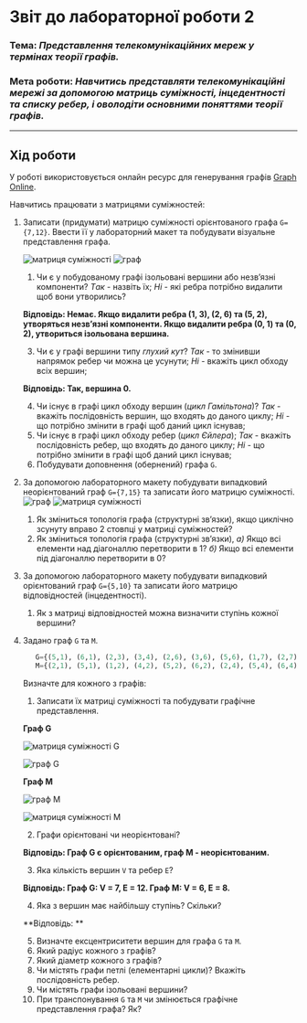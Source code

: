 # Звіт до лабораторної роботи 2
### Тема: _Представлення телекомунікаційних мереж у термінах теорії графів._
### Мета роботи: _Навчитись представляти телекомунікаційні мережі за допомогою матриць суміжності, інцедентності та списку ребер, і оволодіти основними поняттями теорії графів._
---
## Хід роботи
У роботі використовується онлайн ресурс для генерування графів [Graph Online](https://graphonline.ru/).

Навчитись працювати з матрицями суміжностей:
1. Записати (придумати) матрицю суміжності орієнтованого графа `G={7,12}`. Ввести її у лабораторний макет та побудувати візуальне представлення графа.
   
   ![матриця суміжності](https://github.com/osyka-oleksandr/osyka_lab_totk_2021/blob/main/lab-2/Screenshot%20from%202021-04-06%2000-04-28.png)
   ![граф](https://github.com/osyka-oleksandr/osyka_lab_totk_2021/blob/main/lab-2/Screenshot%20from%202021-04-06%2000-04-50.png)
   
    1. Чи є у побудованому графі ізольовані вершини або незв’язні компоненти? *Tак* - назвіть їх; *Hі* - які ребра потрібно видалити щоб вони утворились? 
    
    **Відповідь: Немає. Якщо видалити ребра (1, 3), (2, 6) та (5, 2), утворяться незв’язні компоненти. Якщо видалити ребра (0, 1) та (0, 2), утвориться ізольована вершина.**
    
    3. Чи є у графі вершини типу _глухий кут_? *Так* - то змінивши напрямок ребер чи можна це усунути; *Hі* - вкажіть цикл обходу всіх вершин;
    
    **Відповідь: Так, вершина 0.**
    
    4. Чи існує в графі цикл обходу вершин (_цикл Гамільтона_)? *Так* - вкажіть послідовність вершин, що входять до даного циклу; *Hі* - що потрібно змінити в графі щоб даний цикл існував;
    5. Чи існує в графі цикл обходу ребер (_цикл Єйлера_); *Так* - вкажіть послідовність ребер, що входять до даного циклу; *Hі* - що потрібно змінити в графі щоб даний цикл існував;
    6. Побудувати доповнення (обернений) графа `G`.

1. За допомогою лабораторного макету побудувати випадковий неорієнтований граф `G={7,15}` та записати його матрицю суміжності.
 ![граф](https://github.com/osyka-oleksandr/osyka_lab_totk_2021/blob/main/lab-2/Screenshot%20from%202021-04-06%2000-52-23.png)
 ![матриця суміжності](https://github.com/osyka-oleksandr/osyka_lab_totk_2021/blob/main/lab-2/Screenshot%20from%202021-04-06%2000-52-42.png)
	1. Як зміниться топологія графа (структурні зв’язки), якщо циклічно зсунуту вправо 2 стовпці у матриці суміжностей? 
    1. Як зміниться топологія графа (структурні зв’язки), *а)* Якщо всі елементи над діагоналлю перетворити в 1? *б)* Якщо всі елементи під діагоналлю перетворити в 0?

1. За допомогою лабораторного макету побудувати випадковий орієнтований граф `G={5,10}` та записати його матрицю відповідностей (інцедентності).
	1. Як з матриці відповідностей можна визначити ступінь кожної вершини?

1. Задано граф `G` та `M`.
    ```python
       G={(5,1), (6,1), (2,3), (3,4), (2,6), (3,6), (5,6), (1,7), (2,7), (3,7), (4,7), (6,7)}
       M={(2,1), (5,1), (1,2), (4,2), (5,2), (6,2), (2,4), (5,4), (6,4), (1,5), (2,5), (4,5), (6,5), (2,6), (4,6), (5,6)}
    ```
    Визначте для кожного з графів:
    1. Записати їх матриці суміжності та побудувати графічне представлення.
    
    **Граф G**

    ![матриця суміжності G](https://github.com/osyka-oleksandr/osyka_lab_totk_2021/blob/main/lab-2/Screenshot%20from%202021-04-17%2013-46-14.png)

    ![граф G](https://github.com/osyka-oleksandr/osyka_lab_totk_2021/blob/main/lab-2/Screenshot%20from%202021-04-17%2013-46-31.png)

    **Граф M**

    ![граф M](https://github.com/osyka-oleksandr/osyka_lab_totk_2021/blob/main/lab-2/Screenshot%20from%202021-04-17%2013-23-56.png)

    ![матриця суміжності M](https://github.com/osyka-oleksandr/osyka_lab_totk_2021/blob/main/lab-2/Screenshot%20from%202021-04-17%2013-23-42.png)


    2. Графи орієнтовані чи неорієнтовані? 

    **Відповідь: Граф G є орієнтованим, граф М - неорієнтованим.**

    3. Яка кількість вершин `V` та ребер `E`?

    **Відповідь: Граф G: V = 7, E = 12. Граф М: V = 6, E = 8.**

    4. Яка з вершин має найбільшу ступінь? Скільки?

    **Відповідь: **

    5. Визначте ексцентриситети вершин для графа `G` та `M`.
    6. Який радіус кожного з графів?
    7. Який діаметр кожного з графів?
    8. Чи містять графи петлі (елементарні цикли)? Вкажіть послідовність ребер.
    9. Чи містять графи ізольовані вершини?
    10. При транспонування `G` та `M` чи змінюється графічне представлення графа? Як?
